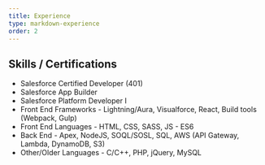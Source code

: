 ```yaml
---
title: Experience
type: markdown-experience
order: 2
---
```

## Skills / Certifications

- Salesforce Certified Developer (401)
- Salesforce App Builder
- Salesforce Platform Developer I
- Front End Frameworks - Lightning/Aura, Visualforce, React, Build tools (Webpack, Gulp)
- Front End Languages - HTML, CSS, SASS, JS - ES6
- Back End - Apex, NodeJS, SOQL/SOSL, SQL, AWS (API Gateway, Lambda, DynamoDB, S3)
- Other/Older Languages - C/C++, PHP, jQuery, MySQL
